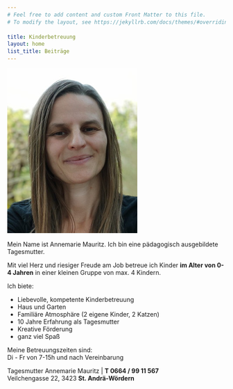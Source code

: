 ```yaml
---
# Feel free to add content and custom Front Matter to this file.
# To modify the layout, see https://jekyllrb.com/docs/themes/#overriding-theme-defaults

title: Kinderbetreuung
layout: home
list_title: Beiträge
---
```


![Annemarie Mauritz](/assets/annemarie_mauritz.jpg)

Mein Name ist Annemarie Mauritz. Ich bin eine pädagogisch
ausgebildete Tagesmutter.

Mit viel Herz und riesiger Freude am Job betreue ich Kinder **im Alter von 0-4 Jahren** in einer kleinen Gruppe von max. 4 Kindern.

Ich biete:
* Liebevolle, kompetente Kinderbetreuung
* Haus und Garten
* Familiäre Atmosphäre (2 eigene Kinder, 2 Katzen)
* 10 Jahre Erfahrung als Tagesmutter
* Kreative Förderung
* ganz viel Spaß

Meine Betreuungszeiten sind:\
Di - Fr von 7-15h und nach Vereinbarung

Tagesmutter Annemarie Mauritz | **T 0664 / 99 11 567**\
Veilchengasse 22, 3423 **St. Andrä-Wördern**

